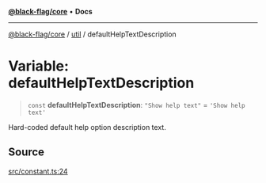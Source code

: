 [**@black-flag/core**](../../README.md) • **Docs**

***

[@black-flag/core](../../README.md) / [util](../README.md) / defaultHelpTextDescription

# Variable: defaultHelpTextDescription

> `const` **defaultHelpTextDescription**: `"Show help text"` = `'Show help text'`

Hard-coded default help option description text.

## Source

[src/constant.ts:24](https://github.com/Xunnamius/black-flag/blob/d4a156f70283118824ee7289456277508954660f/src/constant.ts#L24)
